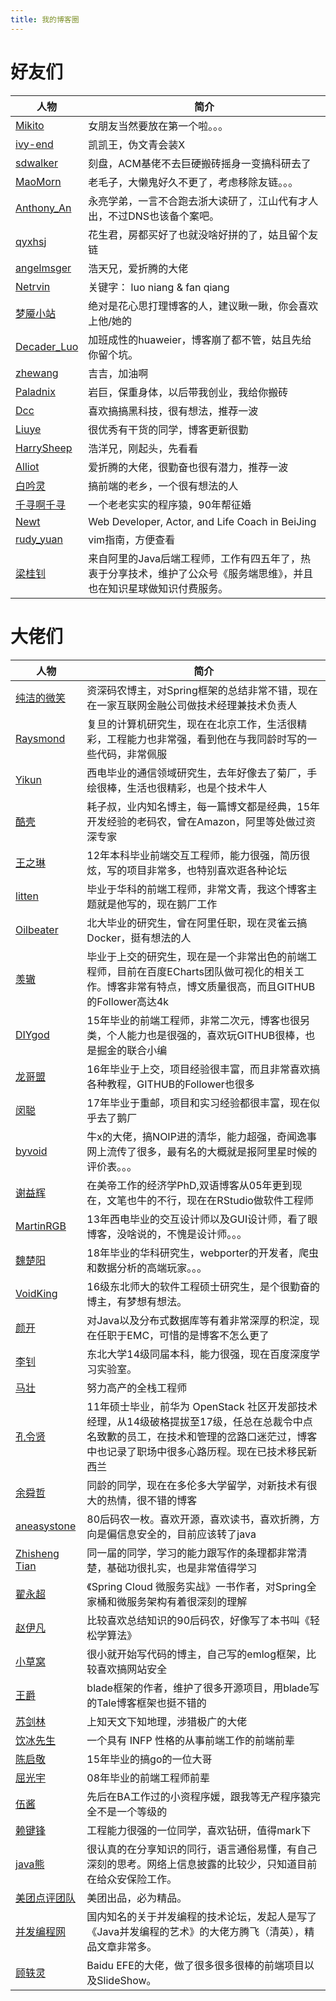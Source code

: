 ```yaml
---
title: 我的博客圈
---
```


# 好友们
|人物|简介|
|-|-|
|[Mikito](http://mikito.cn)|女朋友当然要放在第一个啦。。。|
|[ivy-end](http://www.ivy-end.com)|凯凯王，伪文青会装X|
|[sdwalker](http://www.sdwalker.com)|刻盘，ACM基佬不去巨硬搬砖摇身一变搞科研去了|
|[MaoMorn](https://maomorn.cn/)|老毛子，大懒鬼好久不更了，考虑移除友链。。。|
|[Anthony_An](http://blog.ibilidi.cn)|永亮学弟，一言不合跑去浙大读研了，江山代有才人出，不过DNS也该备个案吧。|
|[qyxhsj](http://qyxhsj.com.cn)|花生君，房都买好了也就没啥好拼的了，姑且留个友链|
|[angelmsger](https://angelmsger.com)|浩天兄，爱折腾的大佬|
|[Netrvin](https://131.re)|关键字： luo niang & fan qiang|
|[梦魇小站](https://blog.ihoey.com)|绝对是花心思打理博客的人，建议瞅一瞅，你会喜欢上他/她的|
|[Decader_Luo](http://decader.cn)|加班成性的huaweier，博客崩了都不管，姑且先给你留个坑。|
|[zhewang](http://zhewangchina.cn)|吉吉，加油啊|
|[Paladnix](https://paladnix.github.io)|岩巨，保重身体，以后带我创业，我给你搬砖|
|[Dcc](https://dcc.cat)|喜欢搞搞黑科技，很有想法，推荐一波|
|[Liuye](https://liuyehcf.github.io)|很优秀有干货的同学，博客更新很勤|
|[HarrySheep](https://harrysheep.github.io)|浩洋兄，刚起头，先看看|
|[Alliot](https://www.iots.vip)|爱折腾的大佬，很勤奋也很有潜力，推荐一波|
|[白吟灵](https://whiteyin.github.io)|搞前端的老乡，一个很有想法的人|
|[千寻啊千寻](http://qianxunclub.com)|一个老老实实的程序猿，90年帮征婚|
|[Newt](https://www.newt.fun)|Web Developer, Actor, and Life Coach in BeiJing|
|[rudy_yuan](https://vim.ink)|vim指南，方便查看|
|[梁桂钊](https://blog.720ui.com)|来自阿里的Java后端工程师，工作有四五年了，热衷于分享技术，维护了公众号《服务端思维》，并且也在知识星球做知识付费服务。|


# 大佬们

|人物|简介|
|-|-|
|[纯洁的微笑](http://www.ityouknow.com)|资深码农博主，对Spring框架的总结非常不错，现在在一家互联网金融公司做技术经理兼技术负责人|
|[Raysmond](http://raysmond.com/)|复旦的计算机研究生，现在在北京工作，生活很精彩，工程能力也非常强，看到他在与我同龄时写的一些代码，非常佩服|
|[Yikun](http://yikun.github.io/)|西电毕业的通信领域研究生，去年好像去了菊厂，手绘很棒，生活也很精彩，也是个技术牛人|
|[酷壳](http://coolshell.cn/)|耗子叔，业内知名博主，每一篇博文都是经典，15年开发经验的老码农，曾在Amazon，阿里等处做过资深专家|
|[王之琳](https://willin.wang/)|12年本科毕业前端交互工程师，能力很强，简历很炫，写的项目非常多，也特别喜欢逛各种论坛|
|[litten](http://litten.me/)|毕业于华科的前端工程师，非常文青，我这个博客主题就是他写的，现在鹅厂工作|
|[Oilbeater](http://oilbeater.com/)|北大毕业的研究生，曾在阿里任职，现在灵雀云搞Docker，挺有想法的人|
|[羡辙](http://zhangwenli.com/)|毕业于上交的研究生，现在是一个非常出色的前端工程师，目前在百度ECharts团队做可视化的相关工作。博客非常有特点，博文质量很高，而且GITHUB的Follower高达4k|
|[DIYgod](https://www.anotherhome.net/)|15年毕业的前端工程师，非常二次元，博客也很另类，个人能力也是很强的，喜欢玩GITHUB很棒，也是掘金的联合小编|
|[龙哥盟](http://flygon.net/)|16年毕业于上交，项目经验很丰富，而且非常喜欢搞各种教程，GITHUB的Follower也很多|
|[闵聪](https://congm.in/)|17年毕业于重邮，项目和实习经验都很丰富，现在似乎去了鹅厂|
|[byvoid](https://www.byvoid.com/)|牛x的大佬，搞NOIP进的清华，能力超强，奇闻逸事网上流传了很多，最有名的大概就是报阿里星时候的评价表。。。|
|[谢益辉](https://yihui.name/)|在美帝工作的经济学PhD,双语博客从05年更到现在，文笔也牛的不行，现在在RStudio做软件工程师|
|[MartinRGB](http://www.martinrgb.com/)|13年西电毕业的交互设计师以及GUI设计师，看了眼博客，没啥说的，不愧是设计师。。。|
|[魏楚阳](http://brianway.github.io/)|18年毕业的华科研究生，webporter的开发者，爬虫和数据分析的高端玩家。。。|
|[VoidKing](http://www.voidking.com/)|16级东北师大的软件工程硕士研究生，是个很勤奋的博主，有梦想有想法。|
|[颜开](http://www.yankay.com/)|对Java以及分布式数据库等有着非常深厚的积淀，现在任职于EMC，可惜的是博客不怎么更了|
|[李钊](https://livc.io/)|东北大学14级同届本科，能力很强，现在百度深度学习实验室。|
|[马壮](http://mazhuang.org/)|努力高产的全栈工程师|
|[孔令贤](http://lingxiankong.github.io)|11年硕士毕业，前华为 OpenStack 社区开发部技术经理，从14级破格提拔至17级，任总在总裁令中点名致歉的员工，在技术和管理的岔路口迷茫过，博客中也记录了职场中很多心路历程。现在已技术移民新西兰|
|[余舜哲](http://chocoluffy.com/)|同龄的同学，现在在多伦多大学留学，对新技术有很大的热情，很不错的博客|
|[aneasystone](http://www.aneasystone.com/)|80后码农一枚。喜欢开源，喜欢读书，喜欢折腾，方向是偏信息安全的，目前应该转了java|
|[Zhisheng Tian](http://www.54tianzhisheng.cn)|同一届的同学，学习的能力跟写作的条理都非常清楚，基础功很扎实，也是非常值得学习|
|[翟永超](http://blog.didispace.com/)|《Spring Cloud 微服务实战》一书作者，对Spring全家桶和微服务架构有着很深刻的理解|
|[赵伊凡](http://irfen.me/)|比较喜欢总结知识的90后码农，好像写了本书叫《轻松学算法》|
|[小草窝](https://blog.hacking8.com/)|很小就开始写代码的博主，自己写的emlog框架，比较喜欢搞网站安全|
|[王爵](https://biezhi.me/)|blade框架的作者，维护了很多开源项目，用blade写的Tale博客框架也挺不错的|
|[苏剑林 ](https://spaces.ac.cn/)|上知天文下知地理，涉猎极广的大佬|
|[饮冰先生](https://myanbin.github.io/)|一个具有 INFP 性格的从事前端工作的前端前辈|
|[陈启敬](https://deepzz.com/)|15年毕业的搞go的一位大哥|
|[屈光宇](https://imququ.com)|08年毕业的前端工程师前辈|
|[伍酱](http://wuyuying.com/blog)|先后在BA工作过的小资程序媛，跟我等无产程序猿完全不是一个等级的|
|[赖键锋](http://laijianfeng.org/)|工程能力很强的一位同学，喜欢钻研，值得mark下|
|[java熊](https://javadoop.com/)|很认真的在分享知识的同行，语言通俗易懂，有自己深刻的思考。网络上信息披露的比较少，只知道目前在给众安保险工作。|
|[美团点评团队](https://tech.meituan.com)|美团出品，必为精品。|
|[并发编程网](http://ifeve.com)|国内知名的关于并发编程的技术论坛，发起人是写了《Java并发编程的艺术》的大佬方腾飞（清英），精品文章非常多。|
|[顾轶灵](https://justineo.github.io/)|Baidu EFE的大佬，做了很多很多很棒的前端项目以及SlideShow。|